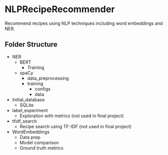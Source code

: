 # NLPRecipeRecommender
Recommend recipes using NLP techniques including word embeddings and NER.

## Folder Structure

* NER
    * BERT
        * Training
    * spaCy
        * data_preprocessing
        * training
            * configs
            * data
* Initial_database
    * SQLite
* label_experiment
    * Exploration with metrics (not used in final project)
* tfidf_search
    *  Recipe search using TF-IDF (not used in final project)
* WordEmbeddings
    * Data prep
    * Model comparison
    * Ground truth metrics

